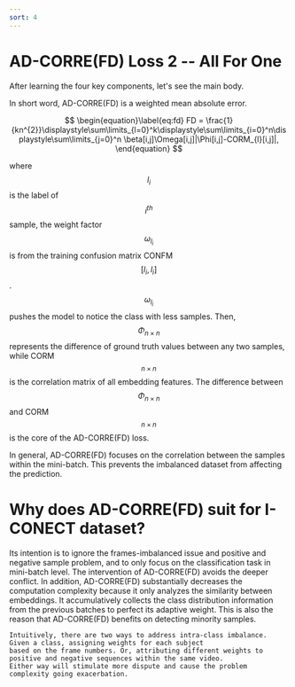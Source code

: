 ```yaml
---
sort: 4
---
```


# AD-CORRE(FD) Loss 2 -- All For One

After learning the four key components, let's see the main body.

In short word, AD-CORRE(FD) is a weighted mean absolute error. 

$$ \begin{equation}\label{eq:fd}
FD = \frac{1}{kn^{2}}\displaystyle\sum\limits_{l=0}^k\displaystyle\sum\limits_{i=0}^n\displaystyle\sum\limits_{j=0}^n \beta[i,j]\Omega[i,j]|\Phi[i,j]-CORM_{l}[i,j]|, 
\end{equation} $$

where $$l_{i}$$ is the label of $$i^{th}$$ sample, the weight factor $$\omega_{l_{i}}$$ is from the training confusion 
matrix CONFM$$[l_{i},l_{i}]$$. $$\omega_{l_{i}}$$ pushes the model to notice the class with less samples. 
Then, $$\Phi_{n\times n}$$ represents the difference of ground truth values between any two samples, while 
CORM$$_{n\times n}$$ is the correlation matrix of all embedding features. 
The difference between $$\Phi_{n\times n}$$ and CORM$$_{n\times n}$$ is the core of the AD-CORRE(FD) loss.

In general, AD-CORRE(FD) focuses on the correlation between the samples within the mini-batch. 
This prevents the imbalanced dataset from affecting the prediction. 

# Why does AD-CORRE(FD) suit for I-CONECT dataset?

Its intention is to ignore the frames-imbalanced issue and positive and negative sample problem, and to only focus on 
the classification task in mini-batch level. 
The intervention of AD-CORRE(FD) avoids the deeper conflict. 
In addition, AD-CORRE(FD) substantially decreases the computation complexity because it only analyzes the similarity 
between embeddings. It accumulatively collects the class distribution information from the previous batches to perfect its 
adaptive weight.
This is also the reason that AD-CORRE(FD) benefits on detecting minority samples.

```tip
Intuitively, there are two ways to address intra-class imbalance. Given a class, assigning weights for each subject 
based on the frame numbers. Or, attributing different weights to positive and negative sequences within the same video. 
Either way will stimulate more dispute and cause the problem complexity going exacerbation.
```